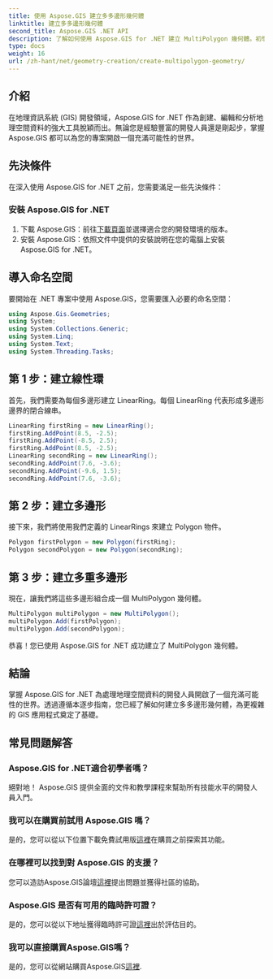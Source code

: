 ```yaml
---
title: 使用 Aspose.GIS 建立多多邊形幾何體
linktitle: 建立多多邊形幾何體
second_title: Aspose.GIS .NET API
description: 了解如何使用 Aspose.GIS for .NET 建立 MultiPolygon 幾何體。初學者的逐步指南。可以免費試用。
type: docs
weight: 16
url: /zh-hant/net/geometry-creation/create-multipolygon-geometry/
---
```

## 介紹
在地理資訊系統 (GIS) 開發領域，Aspose.GIS for .NET 作為創建、編輯和分析地理空間資料的強大工具脫穎而出。無論您是經驗豐富的開發人員還是剛起步，掌握 Aspose.GIS 都可以為您的專案開啟一個充滿可能性的世界。
## 先決條件
在深入使用 Aspose.GIS for .NET 之前，您需要滿足一些先決條件：
### 安裝 Aspose.GIS for .NET
1. 下載 Aspose.GIS：前往[下載頁面](https://releases.aspose.com/gis/net/)並選擇適合您的開發環境的版本。
2. 安裝 Aspose.GIS：依照文件中提供的安裝說明在您的電腦上安裝 Aspose.GIS for .NET。

## 導入命名空間
要開始在 .NET 專案中使用 Aspose.GIS，您需要匯入必要的命名空間：
```csharp
using Aspose.Gis.Geometries;
using System;
using System.Collections.Generic;
using System.Linq;
using System.Text;
using System.Threading.Tasks;
```

## 第 1 步：建立線性環
首先，我們需要為每個多邊形建立 LinearRing。每個 LinearRing 代表形成多邊形邊界的閉合線串。
```csharp
LinearRing firstRing = new LinearRing();
firstRing.AddPoint(8.5, -2.5);
firstRing.AddPoint(-8.5, 2.5);
firstRing.AddPoint(8.5, -2.5);
LinearRing secondRing = new LinearRing();
secondRing.AddPoint(7.6, -3.6);
secondRing.AddPoint(-9.6, 1.5);
secondRing.AddPoint(7.6, -3.6);
```
## 第 2 步：建立多邊形
接下來，我們將使用我們定義的 LinearRings 來建立 Polygon 物件。
```csharp
Polygon firstPolygon = new Polygon(firstRing);
Polygon secondPolygon = new Polygon(secondRing);
```
## 第 3 步：建立多重多邊形
現在，讓我們將這些多邊形組合成一個 MultiPolygon 幾何體。
```csharp
MultiPolygon multiPolygon = new MultiPolygon();
multiPolygon.Add(firstPolygon);
multiPolygon.Add(secondPolygon);
```
恭喜！您已使用 Aspose.GIS for .NET 成功建立了 MultiPolygon 幾何體。

## 結論
掌握 Aspose.GIS for .NET 為處理地理空間資料的開發人員開啟了一個充滿可能性的世界。透過遵循本逐步指南，您已經了解如何建立多多邊形幾何體，為更複雜的 GIS 應用程式奠定了基礎。
## 常見問題解答
### Aspose.GIS for .NET適合初學者嗎？
絕對地！ Aspose.GIS 提供全面的文件和教學課程來幫助所有技能水平的開發人員入門。
### 我可以在購買前試用 Aspose.GIS 嗎？
是的，您可以從以下位置下載免費試用版[這裡](https://releases.aspose.com/)在購買之前探索其功能。
### 在哪裡可以找到對 Aspose.GIS 的支援？
您可以造訪Aspose.GIS論壇[這裡](https://forum.aspose.com/c/gis/33)提出問題並獲得社區的協助。
### Aspose.GIS 是否有可用的臨時許可證？
是的，您可以從以下地址獲得臨時許可證[這裡](https://purchase.aspose.com/temporary-license/)出於評估目的。
### 我可以直接購買Aspose.GIS嗎？
是的，您可以從網站購買Aspose.GIS[這裡](https://purchase.aspose.com/buy).